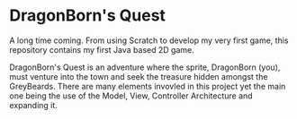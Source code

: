 # DragonBorn's Quest
A long time coming. From using Scratch to develop my very first game, this repository contains my first Java based 2D game. 

DragonBorn's Quest is an adventure where the sprite, DragonBorn (you), must venture into the town and seek the treasure hidden amongst the GreyBeards. There are many elements invovled in this project yet the main one being the use of the Model, View, Controller Architecture and expanding it.

